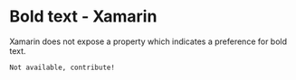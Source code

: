 # Bold text - Xamarin

Xamarin does not expose a property which indicates a preference for bold text.

```xml
Not available, contribute!
```
